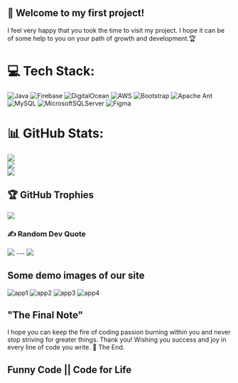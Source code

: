 
## 🌟 Welcome to my first project!
I feel very happy that you took the time to visit my project. I hope it can be of some help to you on your path of growth and development.🏆

# 💻 Tech Stack: 
![Java](https://img.shields.io/badge/java-%23ED8B00.svg?style=for-the-badge&logo=openjdk&logoColor=white) ![Firebase](https://img.shields.io/badge/firebase-%23039BE5.svg?style=for-the-badge&logo=firebase) ![DigitalOcean](https://img.shields.io/badge/DigitalOcean-%230167ff.svg?style=for-the-badge&logo=digitalOcean&logoColor=white) ![AWS](https://img.shields.io/badge/AWS-%23FF9900.svg?style=for-the-badge&logo=amazon-aws&logoColor=white) ![Bootstrap](https://img.shields.io/badge/bootstrap-%238511FA.svg?style=for-the-badge&logo=bootstrap&logoColor=white) ![Apache Ant](https://img.shields.io/badge/Apache%20Ant-A81C7D?style=for-the-badge&logo=Apache%20Ant&logoColor=white) ![MySQL](https://img.shields.io/badge/mysql-4479A1.svg?style=for-the-badge&logo=mysql&logoColor=white) ![MicrosoftSQLServer](https://img.shields.io/badge/Microsoft%20SQL%20Server-CC2927?style=for-the-badge&logo=microsoft%20sql%20server&logoColor=white) ![Figma](https://img.shields.io/badge/figma-%23F24E1E.svg?style=for-the-badge&logo=figma&logoColor=white) 
# 📊 GitHub Stats: 
![](https://github-readme-stats.vercel.app/api?username=mikey-occur&theme=dark&hide_border=false&include_all_commits=false&count_private=false)<br/> ![](https://github-readme-streak-stats.herokuapp.com/?user=mikey-occur&theme=dark&hide_border=false)<br/> ![](https://github-readme-stats.vercel.app/api/top-langs/?username=mikey-occur&theme=dark&hide_border=false&include_all_commits=false&count_private=false&layout=compact)
## 🏆 GitHub Trophies 
![](https://github-profile-trophy.vercel.app/?username=mikey-occur&theme=radical&no-frame=false&no-bg=true&margin-w=4)
### ✍️ Random Dev Quote 
![](https://quotes-github-readme.vercel.app/api?type=horizontal&theme=radical) --- [![](https://visitcount.itsvg.in/api?id=mikey-occur&icon=0&color=0)](https://visitcount.itsvg.in) <!-- Proudly created with GPRM ( https://gprm.itsvg.in ) -->
## Some demo images of our site
![app1](https://github.com/user-attachments/assets/7b7e7fec-68d8-4dbd-8553-2e8a170a2975) 
![app2](https://github.com/user-attachments/assets/baa1c293-fa68-49a6-bd85-8eedb24369a6)
![app3](https://github.com/user-attachments/assets/5ddbec4e-7d55-404a-903a-27993ab4a55c) 
![app4](https://github.com/user-attachments/assets/6f2a257c-231b-4152-9393-8f02beabf211)
## "The Final Note" 
I hope you can keep the fire of coding passion burning within you and never stop striving for greater things. Thank you! Wishing you success and joy in every line of code you write. 🚀 The End. 

## Funny Code || Code for Life
